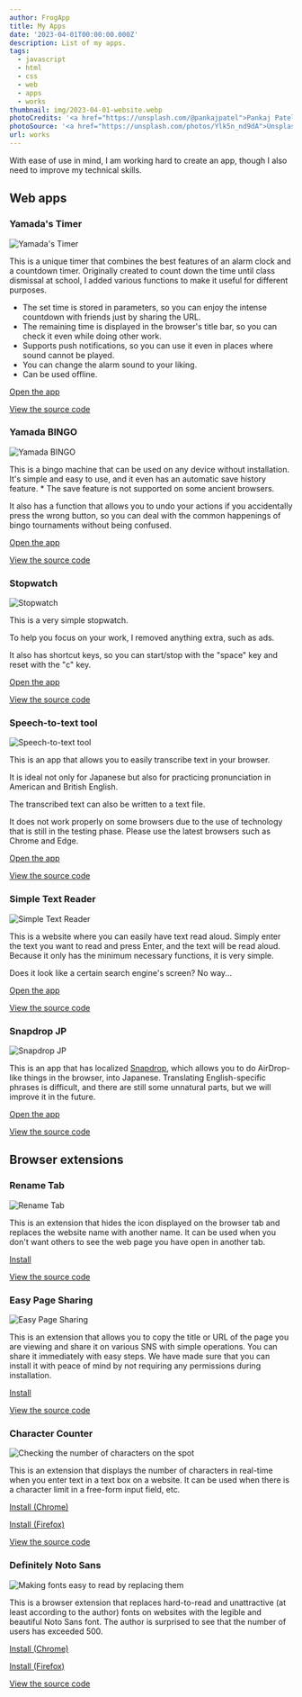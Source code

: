 ```yaml
---
author: FrogApp
title: My Apps
date: '2023-04-01T00:00:00.000Z'
description: List of my apps.
tags:
  - javascript
  - html
  - css
  - web
  - apps
  - works
thumbnail: img/2023-04-01-website.webp
photoCredits: '<a href="https://unsplash.com/@pankajpatel">Pankaj Patel</a>'
photoSource: '<a href="https://unsplash.com/photos/Ylk5n_nd9dA">Unsplash</a>'
url: works
---
```


With ease of use in mind, I am working hard to create an app, though I also need to improve my technical skills.

## Web apps

### Yamada's Timer

![Yamada's Timer](/img/works-timer.webp)

This is a unique timer that combines the best features of an alarm clock and a countdown timer. Originally created to count down the time until class dismissal at school, I added various functions to make it useful for different purposes.

* The set time is stored in parameters, so you can enjoy the intense countdown with friends just by sharing the URL.
* The remaining time is displayed in the browser's title bar, so you can check it even while doing other work.
* Supports push notifications, so you can use it even in places where sound cannot be played.
* You can change the alarm sound to your liking.
* Can be used offline.

[Open the app](https://timer.frogapp.net)

[View the source code](https://github.com/r-40021/countdown-timer)

### Yamada BINGO

![Yamada BINGO](/img/works-bingo.webp)

This is a bingo machine that can be used on any device without installation. It's simple and easy to use, and it even has an automatic save history feature.
\* The save feature is not supported on some ancient browsers.

It also has a function that allows you to undo your actions if you accidentally press the wrong button, so you can deal with the common happenings of bingo tournaments without being confused.

[Open the app](https://bingo.frogapp.net/)

[View the source code](https://github.com/r-40021/bingo)

### Stopwatch

![Stopwatch](/img/works-stopwatch.webp)

This is a very simple stopwatch.

To help you focus on your work, I removed anything extra, such as ads.

It also has shortcut keys, so you can start/stop with the "space" key and reset with the "c" key.

[Open the app](https://stopwatch.frogapp.net/)

[View the source code](https://github.com/r-40021/stopwatch/)

### Speech-to-text tool

![Speech-to-text tool](/img/works-speech.webp)

This is an app that allows you to easily transcribe text in your browser.

It is ideal not only for Japanese but also for practicing pronunciation in American and British English.

The transcribed text can also be written to a text file.

It does not work properly on some browsers due to the use of technology that is still in the testing phase. Please use the latest browsers such as Chrome and Edge.

[Open the app](https://speech.frogapp.net)

[View the source code](https://github.com/r-40021/web-speech-api)

### Simple Text Reader

![Simple Text Reader](/img/works-read.webp)

This is a website where you can easily have text read aloud. Simply enter the text you want to read and press Enter, and the text will be read aloud. Because it only has the minimum necessary functions, it is very simple.

Does it look like a certain search engine's screen? No way...

[Open the app](https://read.frogapp.net/)

[View the source code](https://github.com/r-40021/read-text)

### Snapdrop JP

![Snapdrop JP](/img/works-snapdrop-jp.webp)

This is an app that has localized [Snapdrop](https://snapdrop.net/), which allows you to do AirDrop-like things in the browser, into Japanese. Translating English-specific phrases is difficult, and there are still some unnatural parts, but we will improve it in the future.

[Open the app](https://share.frogapp.net/)

[View the source code](https://github.com/r-40021/snapdrop-jp)

## Browser extensions

### Rename Tab

![Rename Tab](/img/works-rename-tab.png)

This is an extension that hides the icon displayed on the browser tab and replaces the website name with another name. It can be used when you don't want others to see the web page you have open in another tab.

[Install](https://chrome.google.com/webstore/detail/rename-tab/nbpkdabdmbefnemcjehinaeklgmngdoo)

[View the source code](https://github.com/r-40021/rename_tab)

### Easy Page Sharing

![Easy Page Sharing](/img/works-share.png)

This is an extension that allows you to copy the title or URL of the page you are viewing and share it on various SNS with simple operations. You can share it immediately with easy steps. We have made sure that you can install it with peace of mind by not requiring any permissions during installation.

[Install](https://chrome.google.com/webstore/detail/easy-page-sharing/eoccdpbaigkllhflcgidhpcedgmlckkp)

[View the source code](https://github.com/r-40021/copy_title-URL)

### Character Counter

![Checking the number of characters on the spot](/img/works-count-character.jpg)

This is an extension that displays the number of characters in real-time when you enter text in a text box on a website. It can be used when there is a character limit in a free-form input field, etc.

[Install (Chrome)](https://chrome.google.com/webstore/detail/%E6%96%87%E5%AD%97%E6%95%B0%E3%82%AB%E3%82%A6%E3%83%B3%E3%83%88/bhfihcmmnnagikobmgakbjliddjmfgmd)

[Install (Firefox)](https://addons.mozilla.org/ja/firefox/addon/count-character/)

[View the source code](https://github.com/r-40021/count-character)

### Definitely Noto Sans

![Making fonts easy to read by replacing them](/img/works-replace-font.jpg)

This is a browser extension that replaces hard-to-read and unattractive (at least according to the author) fonts on websites with the legible and beautiful Noto Sans font. The author is surprised to see that the number of users has exceeded 500.

[Install (Chrome)](https://chrome.google.com/webstore/detail/oecglhldbofcklanmhckefiflhfhabdd)

[Install (Firefox)](https://addons.mozilla.org/ja/firefox/addon/replace-with-noto/)

[View the source code](https://github.com/r-40021/replace-font)
